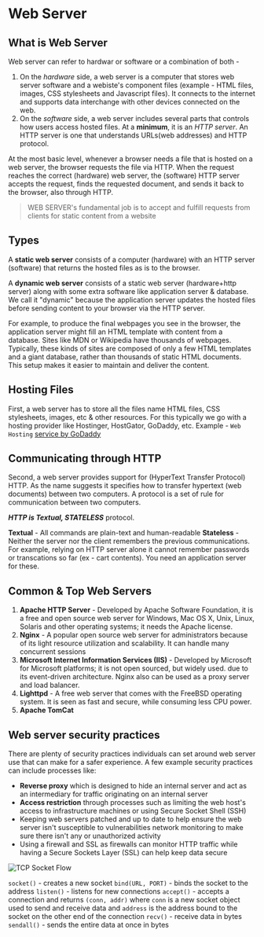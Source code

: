 # Web Server

## What is Web Server
Web server can refer to hardwar or software or a combination of both -
1. On the *hardware* side, a web server is a computer that stores web server software and a webiste's component files (example - HTML files, images, CSS stylesheets and Javascript files). It connects to the internet and supports data interchange with other devices connected on the web.
2. On the *software* side, a web server includes several parts that controls how users access hosted files. At a **minimum**, it is an *HTTP server*. An HTTP server is one that understands URLs(web addresses) and HTTP protocol.

At the most basic level, whenever a browser needs a file that is hosted on a web server, the browser requests the file via HTTP. When the request reaches the correct (hardware) web server, the (software) HTTP server accepts the request, finds the requested document, and sends it back to the browser, also through HTTP.

> WEB SERVER's fundamental job is to accept and fulfill requests from clients for static content from a website

## Types
A **static web server** consists of a computer (hardware) with an HTTP server (software) that returns the hosted files as is to the browser.

A **dynamic web server** consists of a static web server (hardware+http server) along with some extra software like application server & database. We call it "dynamic" because the application server updates the hosted files before sending content to your browser via the HTTP server.

For example, to produce the final webpages you see in the browser, the application server might fill an HTML template with content from a database. Sites like MDN or Wikipedia have thousands of webpages. Typically, these kinds of sites are composed of only a few HTML templates and a giant database, rather than thousands of static HTML documents. This setup makes it easier to maintain and deliver the content.

## Hosting Files
First, a web server has to store all the files name HTML files, CSS stylesheets, images, etc & other resources. For this typically we go with a hosting provider like Hostinger, HostGator, GoDaddy, etc. Example - `Web Hosting` [service by GoDaddy](https://in.godaddy.com/hosting/web-hosting)

## Communicating through HTTP
Second, a web server provides support for (HyperText Transfer Protocol) HTTP. As the name suggests it specifies how to transfer hypertext (web documents) between two computers. A protocol is a set of rule for communication between two computers.

***HTTP is Textual, STATELESS*** protocol.

**Textual** - All commands are plain-text and human-readable
**Stateless** - Neither the server nor the client remembers the previous communications. For example, relying on HTTP server alone it cannot remember passwords or transcations so far (ex - cart contents). You need an application server for these.

## Common & Top Web Servers
1. **Apache HTTP Server** - Developed by Apache Software Foundation, it is a free and open source web server for Windows, Mac OS X, Unix, Linux, Solaris and other operating systems; it needs the Apache license.
2. **Nginx** - A popular open source web server for administrators because of its light resource utilization and scalability. It can handle many concurrent sessions 
3. **Microsoft Internet Information Services (IIS)** - Developed by Microsoft for Microsoft platforms; it is not open sourced, but widely used.
due to its event-driven architecture. Nginx also can be used as a proxy server and load balancer.
4. **Lighttpd** - A free web server that comes with the FreeBSD operating system. It is seen as fast and secure, while consuming less CPU power.
5. **Apache TomCat**

## Web server security practices
There are plenty of security practices individuals can set around web server use that can make for a safer experience. A few example security practices can include processes like:

* **Reverse proxy** which is designed to hide an internal server and act as an intermediary for traffic originating on an internal server
* **Access restriction** through processes such as limiting the web host's access to infrastructure machines or using Secure Socket Shell (SSH)
* Keeping web servers patched and up to date to help ensure the web server isn't susceptible to vulnerabilities
network monitoring to make sure there isn't any or unauthorized activity
* Using a firewall and SSL as firewalls can monitor HTTP traffic while having a Secure Sockets Layer (SSL) can help keep data secure



![TCP Socket Flow](https://files.realpython.com/media/sockets-tcp-flow.1da426797e37.jpg)

`socket()` - creates a new socket
`bind(URL, PORT)` - binds the socket to the address
`listen()` - listens for new connections 
`accept()` - accepts a connection and returns `(conn, addr)` where `conn` is a new socket object used to send and receive data and `address` is the address bound to the socket on the other end of the connection
`recv()` - receive data in bytes
`sendall()` - sends the entire data at once in bytes

